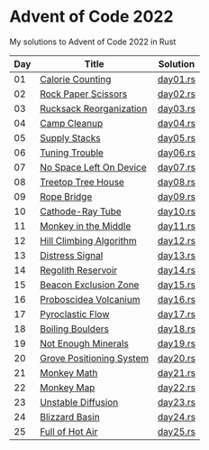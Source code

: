 # Advent of Code 2022

My solutions to Advent of Code 2022 in Rust

| Day | Title                                                            | Solution                           |
| --- | ---------------------------------------------------------------- | ---------------------------------- |
| 01  | [Calorie Counting](https://adventofcode.com/2022/day/1)          | [day01.rs](src/solutions/day01.rs) |
| 02  | [Rock Paper Scissors](https://adventofcode.com/2022/day/2)       | [day02.rs](src/solutions/day02.rs) |
| 03  | [Rucksack Reorganization](https://adventofcode.com/2022/day/3)   | [day03.rs](src/solutions/day03.rs) |
| 04  | [Camp Cleanup](https://adventofcode.com/2022/day/4)              | [day04.rs](src/solutions/day04.rs) |
| 05  | [Supply Stacks](https://adventofcode.com/2022/day/5)             | [day05.rs](src/solutions/day05.rs) |
| 06  | [Tuning Trouble](https://adventofcode.com/2022/day/6)            | [day06.rs](src/solutions/day06.rs) |
| 07  | [No Space Left On Device](https://adventofcode.com/2022/day/7)   | [day07.rs](src/solutions/day07.rs) |
| 08  | [Treetop Tree House](https://adventofcode.com/2022/day/8)        | [day08.rs](src/solutions/day08.rs) |
| 09  | [Rope Bridge](https://adventofcode.com/2022/day/9)               | [day09.rs](src/solutions/day09.rs) |
| 10  | [Cathode-Ray Tube](https://adventofcode.com/2022/day/10)         | [day10.rs](src/solutions/day10.rs) |
| 11  | [Monkey in the Middle](https://adventofcode.com/2022/day/11)     | [day11.rs](src/solutions/day11.rs) |
| 12  | [Hill Climbing Algorithm](https://adventofcode.com/2022/day/12)  | [day12.rs](src/solutions/day12.rs) |
| 13  | [Distress Signal](https://adventofcode.com/2022/day/13)          | [day13.rs](src/solutions/day13.rs) |
| 14  | [Regolith Reservoir](https://adventofcode.com/2022/day/14)       | [day14.rs](src/solutions/day14.rs) |
| 15  | [Beacon Exclusion Zone](https://adventofcode.com/2022/day/15)    | [day15.rs](src/solutions/day15.rs) |
| 16  | [Proboscidea Volcanium](https://adventofcode.com/2022/day/16)    | [day16.rs](src/solutions/day16.rs) |
| 17  | [Pyroclastic Flow](https://adventofcode.com/2022/day/17)         | [day17.rs](src/solutions/day17.rs) |
| 18  | [Boiling Boulders](https://adventofcode.com/2022/day/18)         | [day18.rs](src/solutions/day18.rs) |
| 19  | [Not Enough Minerals](https://adventofcode.com/2022/day/19)      | [day19.rs](src/solutions/day19.rs) |
| 20  | [Grove Positioning System](https://adventofcode.com/2022/day/20) | [day20.rs](src/solutions/day20.rs) |
| 21  | [Monkey Math](https://adventofcode.com/2022/day/21)              | [day21.rs](src/solutions/day21.rs) |
| 22  | [Monkey Map](https://adventofcode.com/2022/day/22)               | [day22.rs](src/solutions/day22.rs) |
| 23  | [Unstable Diffusion](https://adventofcode.com/2022/day/23)       | [day23.rs](src/solutions/day23.rs) |
| 24  | [Blizzard Basin](https://adventofcode.com/2022/day/24)           | [day24.rs](src/solutions/day24.rs) |
| 25  | [Full of Hot Air](https://adventofcode.com/2022/day/25)          | [day25.rs](src/solutions/day25.rs) |
